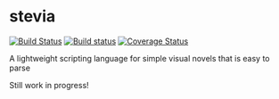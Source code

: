 # stevia

[![Build Status](https://travis-ci.org/Pomettini/stevia.svg?branch=master)](https://travis-ci.org/Pomettini/stevia)
[![Build status](https://ci.appveyor.com/api/projects/status/19lf9hwujgk7mlc0?svg=true)](https://ci.appveyor.com/project/Pomettini/stevia)
[![Coverage Status](https://coveralls.io/repos/github/Pomettini/stevia/badge.svg?branch=master)](https://coveralls.io/github/Pomettini/stevia?branch=master)

A lightweight scripting language for simple visual novels that is easy to parse

Still work in progress!